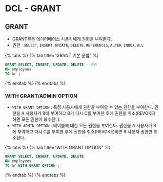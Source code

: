 # DCL - GRANT

## GRANT

* GRANT문은 데이터베이스 사용자에게 권한을 부여한다. 
* 권한 : `SELECT`, `INSERT`, `UPDATE`, `DELETE`, `REFERENCES`, `ALTER`, `INDEX`, `ALL`

{% tabs %}
{% tab title="GRANT 기본 문법" %}
```sql
GRANT SELECT, INSERT, UPDATE, DELETE --권한
ON employees
TO hr ;
```
{% endtab %}
{% endtabs %}

### WITH GRANT/ADMIN OPTION

* `WITH GRANT OPTION` : 특정 사용자에게 권한을 부여할 수 있는 권한을 부여한다. 권한을 A 사용자가 B에 부여하고 B가 다시 C를 부여한 후에 권한을 취소\(REVOKE\)하면 모든 권한이 회수된다. 
* `WITH ADMIN OPTION` : 테이블에 대한 모든 권한을 부여한다. 권한을 A 사용자가 B에 부여하고 다시 C를 부여한 후에 권한을 취소\(REVOKE\)하면 B 사용자 권한만 취소된다. 

{% tabs %}
{% tab title="WITH GRANT OPTION" %}
```sql
GRANT SELECT, INSERT, UPDATE, DELETE 
ON employees
TO hr WITH GRANT OPTION ;
```
{% endtab %}
{% endtabs %}

